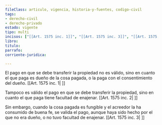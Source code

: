```yaml
---
fileClass: articulo, vigencia, historia-y-fuentes, codigo-civil
tags:
- derecho-civil
- derecho-privado
estado: vigente
tipo: multi
incisos: ["[[Art. 1575 inc. 1]]", "[[Art. 1575 inc. 3]]", "[[Art. 1575 inc. 2]]"]
libro:
titulo:
parrafo:
corriente-juridica:

---
```

El pago en que se debe transferir la propiedad no es válido, sino en cuanto el que paga es dueño de la cosa pagada, o la paga con el consentimiento del dueño. [[Art. 1575 inc. 1| ]]

Tampoco es válido el pago en que se debe transferir la propiedad, sino en cuanto el que paga tiene facultad de enajenar. [[Art. 1575 inc. 2| ]]

Sin embargo, cuando la cosa pagada es fungible y el acreedor la ha consumido de buena fe, se valida el pago, aunque haya sido hecho por el que no era dueño, o no tuvo facultad de enajenar. [[Art. 1575 inc. 3| ]]
